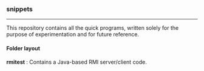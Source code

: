 ### snippets
---

This repository contains all the quick programs, written solely for the purpose of experimentation and for future reference.

#### Folder layout
**rmitest** : Contains a Java-based RMI server/client code.
